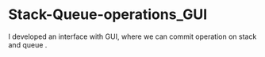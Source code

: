 # Stack-Queue-operations_GUI
I developed an interface with GUI, where we can commit operation on stack and queue .
